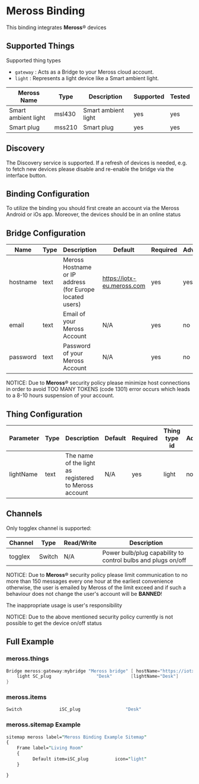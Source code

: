 # Meross Binding

This binding integrates **Meross**&reg; devices

## Supported Things

Supported thing types

- `gateway` : Acts as a Bridge to your Meross cloud account.
- `light` : Represents a light device like a Smart ambient light.

|   Meross Name       | Type   | Description         | Supported | Tested| 
|---------------------|--------|---------------------|-----------|--------|
| Smart ambient light | msl430 | Smart ambient light | yes       | yes    |
| Smart plug          | mss210 | Smart plug          | yes       | yes    |


## Discovery

The Discovery service is supported.
If a refresh of devices is needed, e.g. to fetch new devices please disable and re-enable the bridge via the interface button.

## Binding Configuration

To utilize the binding you should first create an account via the Meross Android or iOs app. 
Moreover, the devices should be in an online status

## Bridge Configuration

| Name     | Type | Description                                              | Default                    | Required | Advanced |
|----------|------|----------------------------------------------------------|----------------------------|----------|----------|
| hostname | text | Meross Hostname or IP address (for Europe located users) | https://iotx-eu.meross.com | yes      | yes      |
| email    | text | Email of your Meross Account                             | N/A                        | yes      | no       |
| password | text | Password of your Meross Account                          | N/A                        | yes      | no       |

NOTICE: Due to  **Meross**&reg; security policy please minimize host connections in order to avoid TOO MANY TOKENS (code 1301) error occurs which leads to a  8-10 hours suspension of your account.


## Thing Configuration

| Parameter | Type | Description                                             | Default | Required | Thing type id | Advanced |
|-----------|------|---------------------------------------------------------|---------|----------|---------------|----------|
| lightName | text | The name of the light as registered to Meross account   | N/A     | yes      | light         | no       |

## Channels

Only togglex channel is supported:

| Channel | Type   | Read/Write | Description                                                  |
|---------|--------|------------|--------------------------------------------------------------|
| togglex | Switch | N/A        | Power bulb/plug capability to control bulbs and plugs on/off |

NOTICE: Due to **Meross**&reg; security policy please limit communication to no more than 150 messages every one hour at the earliest convenience otherwise, the user is emailed by Meross of the limit exceed and if such a behaviour does not change the user's account will be **BANNED**! 

The inappropriate usage is user's responsibility

NOTICE: Due to the above mentioned security policy  currently is not possible to get the device on/off status  

## Full Example

### meross.things


```java
Bridge meross:gateway:mybridge "Meross bridge" [ hostName="https://iotx-eu.meross.com", userEmail="abcde" userPassword="fghij" ] {
    light SC_plug                 "Desk"       [lightName="Desk"]
}
```

### meross.items

```java
Switch              iSC_plug                 "Desk"                                    { channel="meross:light:mybridge:SC_plug:togglex" }

```

### meross.sitemap Example

```perl
sitemap meross label="Meross Binding Example Sitemap"
{
    Frame label="Living Room"
    {
          Default item=iSC_plug          icon="light"
    }

}
```

